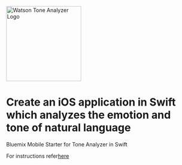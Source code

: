 <img src="https://bluemixassets.eu-gb.mybluemix.net/api/Products/image/logos/tone-analyzer.svg?key=[starter-watson-visual-recognition]&event=readme-image-view" alt="Watson Tone Analyzer Logo" width="200px"/>

# Create an iOS application in Swift which analyzes the emotion and tone of natural language

Bluemix Mobile Starter for Tone Analyzer in Swift

For instructions refer[here](https://github.com/ibm-bluemix-mobile-services/starter-tone-analyzer/blob/master/ios_swift/README.md) 
